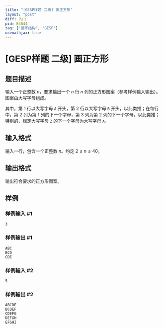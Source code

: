 ```yaml
---
title: "[GESP样题 二级] 画正方形"
layout: "post"
diff: 入门
pid: B3844
tag: ['循环结构', 'GESP']
usemathjax: true
---
```


# [GESP样题 二级] 画正方形
## 题目描述

输入一个正整数 $n$，要求输出一个 $n$ 行 $n$ 列的正方形图案（参考样例输入输出）。图案由大写字母组成。

其中，第 $1$ 行以大写字母 $\texttt A$ 开头，第 $2$ 行以大写字母 $\texttt B$ 开头，以此类推；在每行中，第 $2$ 列为第 $1$ 列的下一个字母，第 $3$ 列为第 $2$ 列的下一个字母，以此类推；特别的，规定大写字母 $\texttt Z$ 的下一个字母为大写字母 $\texttt A$。
## 输入格式

输入一行，包含一个正整数 $n$。约定 $2 \le n \le 40$。
## 输出格式

输出符合要求的正方形图案。
## 样例

### 样例输入 #1
```
3
```
### 样例输出 #1
```
ABC
BCD
CDE
```
### 样例输入 #2
```
5
```
### 样例输出 #2
```
ABCDE
BCDEF
CDEFG
DEFGH
EFGHI
```
